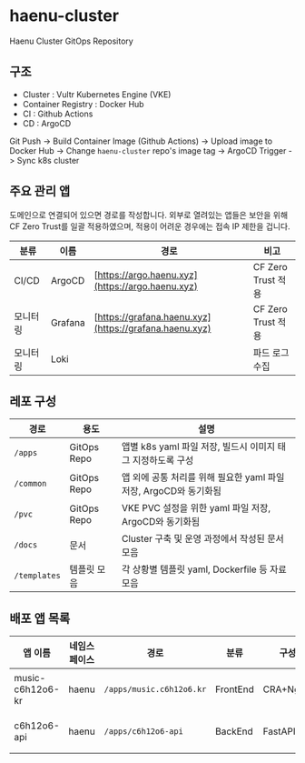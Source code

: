 # haenu-cluster
Haenu Cluster GitOps Repository

## 구조
- Cluster : Vultr Kubernetes Engine (VKE)
- Container Registry : Docker Hub
- CI : Github Actions
- CD : ArgoCD

Git Push -> Build Container Image (Github Actions) -> Upload image to Docker Hub -> Change `haenu-cluster` repo's image tag -> ArgoCD Trigger -> Sync k8s cluster

## 주요 관리 앱
도메인으로 연결되어 있으면 경로를 작성합니다. 외부로 열려있는 앱들은 보안을 위해 CF Zero Trust를 일괄 적용하였으며, 적용이 어려운 경우에는 접속 IP 제한을 겁니다.

|분류|이름|경로|비고|
|-----|-----|-----|-----|
|CI/CD|ArgoCD|[https://argo.haenu.xyz](https://argo.haenu.xyz)|CF Zero Trust 적용|
|모니터링|Grafana|[https://grafana.haenu.xyz](https://grafana.haenu.xyz)|CF Zero Trust 적용|
|모니터링|Loki||파드 로그 수집|

## 레포 구성
|경로|용도|설명|
|-----|-----|-----|
|`/apps`|GitOps Repo|앱별 k8s yaml 파일 저장, 빌드시 이미지 태그 지정하도록 구성|
|`/common`|GitOps Repo|앱 외에 공통 처리를 위해 필요한 yaml 파일 저장, ArgoCD와 동기화됨|
|`/pvc`|GitOps Repo|VKE PVC 설정을 위한 yaml 파일 저장, ArgoCD와 동기화됨|
|`/docs`|문서|Cluster 구축 및 운영 과정에서 작성된 문서 모음|
|`/templates`|템플릿 모음|각 상황별 템플릿 yaml, Dockerfile 등 자료 모음|

## 배포 앱 목록
|앱 이름|네임스페이스|경로|분류|구성|링크|특징|비고|
|-----|-----|-----|-----|-----|-----|-----|-----|
|music-c6h12o6-kr|haenu|`/apps/music.c6h12o6.kr`|FrontEnd|CRA+Nginx|[Github](https://github.com/dokdo2013/music.c6h12o6.kr) / [Link](https://music.c6h12o6.kr)||기존 Vercel 배포|
|c6h12o6-api|haenu|`/apps/c6h12o6-api`|BackEnd|FastAPI|[Github private](https://github.com/dokdo2013/c6h12o6-api) / [Swagger](https://api.c6h12o6.kr/docs)||기존 EC2 배포|

